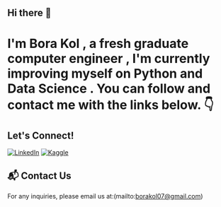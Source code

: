 ## Hi there 👋

# I'm Bora Kol , a fresh graduate computer engineer , I'm currently improving myself on Python and Data Science . You can follow and contact me with the links below. 👇

## Let's Connect!
[![LinkedIn](https://img.shields.io/badge/LinkedIn-blue?style=for-the-badge&logo=linkedin)](https://www.linkedin.com/in/borakol/)
[![Kaggle](https://img.shields.io/badge/Kaggle-blue?style=for-the-badge&logo=kaggle)](https://www.kaggle.com/borakol1)


## 📬 Contact Us
For any inquiries, please email us at:(mailto:borakol07@gmail.com)

